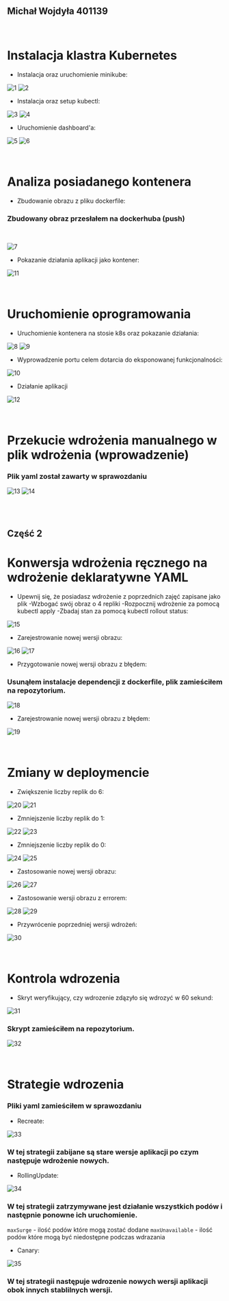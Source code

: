 ## Michał Wojdyła 401139

<br/>

# Instalacja klastra Kubernetes

- Instalacja oraz uruchomienie minikube:

![1](./images/1.png)
![2](./images/2.png)

- Instalacja oraz setup kubectl:

![3](./images/3.png)
![4](./images/4.png)

- Uruchomienie dashboard'a:

![5](./images/5.png)
![6](./images/6.png)

<br/>

# Analiza posiadanego kontenera

- Zbudowanie obrazu z pliku dockerfile:

### Zbudowany obraz przesłałem na dockerhuba (push)

<br/>

![7](./images/7.png)

- Pokazanie działania aplikacji jako kontener:

![11](./images/11.png)

<br/>

# Uruchomienie oprogramowania

- Uruchomienie kontenera na stosie k8s oraz pokazanie działania:

![8](./images/8.png)
![9](./images/9.png)

- Wyprowadzenie portu celem dotarcia do eksponowanej funkcjonalności:

![10](./images/10.png)

- Działanie aplikacji

![12](./images/12.png)

<br/>

# Przekucie wdrożenia manualnego w plik wdrożenia (wprowadzenie)

### Plik yaml został zawarty w sprawozdaniu

![13](./images/13.png)
![14](./images/14.png)

<br/>
<br/>

## Część 2

# Konwersja wdrożenia ręcznego na wdrożenie deklaratywne YAML

- Upewnij się, że posiadasz wdrożenie z poprzednich zajęć zapisane jako plik -Wzbogać swój obraz o 4 repliki -Rozpocznij wdrożenie za pomocą kubectl apply -Zbadaj stan za pomocą kubectl rollout status:

![15](./images/15.png)

- Zarejestrowanie nowej wersji obrazu:

![16](./images/16.png)
![17](./images/17.png)

- Przygotowanie nowej wersji obrazu z błędem:

### Usunąłem instalacje dependencji z dockerfile, plik zamieściłem na repozytorium.

![18](./images/18.png)

- Zarejestrowanie nowej wersji obrazu z błędem:

![19](./images/19.png)

<br/>

# Zmiany w deploymencie

- Zwiększenie liczby replik do 6:

![20](./images/20.png)
![21](./images/21.png)

- Zmniejszenie liczby replik do 1:

![22](./images/22.png)
![23](./images/23.png)

- Zmniejszenie liczby replik do 0:

![24](./images/24.png)
![25](./images/25.png)

- Zastosowanie nowej wersji obrazu:

![26](./images/26.png)
![27](./images/27.png)

- Zastosowanie wersji obrazu z errorem:

![28](./images/28.png)
![29](./images/29.png)

- Przywrócenie poprzedniej wersji wdrożeń:

![30](./images/30.png)

<br/>

# Kontrola wdrozenia

- Skryt weryfikujący, czy wdrozenie zdązyło się wdrozyć w 60 sekund:

![31](./images/31.png)

### Skrypt zamieściłem na repozytorium.

![32](./images/32.png)

<br/>

# Strategie wdrozenia

### Pliki yaml zamieściłem w sprawozdaniu

- Recreate:

![33](./images/33.png)

### W tej strategii zabijane są stare wersje aplikacji po czym następuje wdrożenie nowych.

- RollingUpdate:

![34](./images/34.png)

### W tej strategii zatrzymywane jest działanie wszystkich podów i następnie ponowne ich uruchomienie.

`maxSurge` - ilość podów które mogą zostać dodane
`maxUnavailable` - ilość podów które mogą być niedostępne podczas wdrazania

- Canary:

![35](./images/35.png)

### W tej strategii następuje wdrozenie nowych wersji aplikacji obok innych stablilnych wersji.

